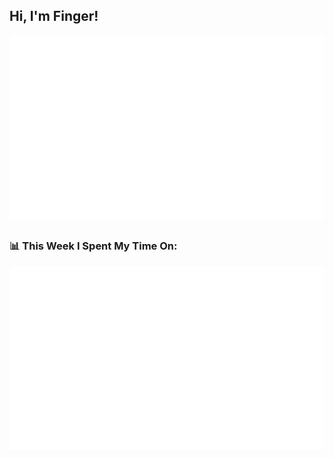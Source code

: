 <h2> Hi, I'm Finger!</h2>

<img align="right" src="https://raw.githubusercontent.com/spianmo/github-stats/master/generated/overview.svg#gh-light-mode-only">

<!-- <img align="right" height="160em" src="https://github-readme-stats-eight-theta.vercel.app/api/top-langs/?username=spianmo&layout=compact&langs_count=8&theme=algolia"/>	 -->
	
```go
package main

type Me struct {
	Name   string
	Job    string
	Code   string
	Skills string
}

func main() {
	me := &Me{
		Name:   "Finger",
		Job:    "Client-side Engineer",
		Code:   "Java, Kotlin, C#, Rust and C++ and Others",
		Skills: "Android, Security, Cross-platform client, NLP, CV, ASR ^o^",
	}
	_ = me
}
```


<h3>📊 This Week I Spent My Time On:</h3>
<img align='right' src="https://raw.githubusercontent.com/spianmo/github-stats/master/generated/languages.svg#gh-light-mode-only">

<!--START_SECTION:waka-->

```txt
Kotlin                 8 hrs 13 mins   ████████▒░░░░░░░░░░░░░░░░   32.78 %
Python                 7 hrs 40 mins   ███████▓░░░░░░░░░░░░░░░░░   30.60 %
Java                   3 hrs 43 mins   ███▓░░░░░░░░░░░░░░░░░░░░░   14.84 %
XML                    1 hr 7 mins     █░░░░░░░░░░░░░░░░░░░░░░░░   04.49 %
Properties             1 hr 1 min      █░░░░░░░░░░░░░░░░░░░░░░░░   04.12 %
```

<!--END_SECTION:waka-->
